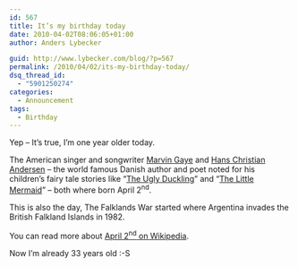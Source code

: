 ```yaml
---
id: 567
title: It’s my birthday today
date: 2010-04-02T08:06:05+01:00
author: Anders Lybecker

guid: http://www.lybecker.com/blog/?p=567
permalink: /2010/04/02/its-my-birthday-today/
dsq_thread_id:
  - "5901250274"
categories:
  - Announcement
tags:
  - Birthday
---
```

Yep – It’s true, I’m one year older today.

The American singer and songwriter [Marvin Gaye](http://en.wikipedia.org/wiki/Marvin_Gaye "Wikipedia - Marvin Gaye") and [Hans Christian Andersen](http://en.wikipedia.org/wiki/Hans_Christian_Andersen "Wikipedia - Hans Christian Andersen") – the world famous Danish author and poet noted for his children’s fairy tale stories like &#8220;[The Ugly Duckling](http://en.wikipedia.org/wiki/The_Ugly_Duckling "Wikipedia - Fairy Tale The Ugly Duckling")&#8221; and &#8220;[The Little Mermaid](http://en.wikipedia.org/wiki/The_Little_Mermaid "Wikipedia - Fairy Tale The Little Mermaid")&#8221; – both where born April 2<sup>nd</sup>.

This is also the day, The Falklands War started where Argentina invades the British Falkland Islands in 1982.

You can read more about [April 2<sup>nd</sup> on Wikipedia](http://en.wikipedia.org/wiki/April_2 "Information about April 2nd on Wikipedia").

Now I’m already 33 years old :-S